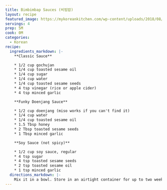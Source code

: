 ```yaml
---
title: Bimbimbap Sauces (비빔밥)
layout: recipe
featured_image: https://mykoreankitchen.com/wp-content/uploads/2018/08/1.-Bibimbap-Sauce.jpg
servings: 4
prep: 5M
cook: 0M
categories:
  - Korean
recipe:
  ingredients_markdown: |-
    **Classic Sauce**

    * 1/2 cup gochujan
    * 1/4 cup toasted sesame oil
    * 1/4 cup sugar
    * 1/4 cup water
    * 1/4 cup toasted sesame seeds
    * 4 tsp vinegar (rice or apple cider)
    * 4 tsp minced garlic

    **Funky Doenjang Sauce**

    * 1/2 cup doenjang (miso works if you can't find it)
    * 1/4 cup water
    * 1/4 cup toasted sesame oil
    * 1.5 Tbsp honey
    * 2 Tbsp toasted sesame seeds
    * 1 Tbsp minced garlic

    **Soy Sauce (not spicy)**

    * 1/2 cup soy sauce, regular
    * 4 tsp sugar
    * 4 tsp toasted sesame seeds
    * 2 tsp toasted sesame oil
    * 1 tsp minced garlic
  directions_markdown: |-
    Mix it in a bowl. Store in an airtight container for up to two weeks.
---
```

